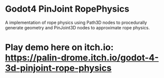 # Godot4 PinJoint RopePhysics
A implementation of rope physics using Path3D nodes to procedurally generate geometry and PinJoint3D nodes to approximate rope physics.
# Play demo here on itch.io: https://palin-drome.itch.io/godot-4-3d-pinjoint-rope-physics

